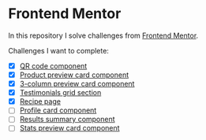 # Frontend Mentor

In this repository I solve challenges from [Frontend Mentor](https://www.frontendmentor.io/).

Challenges I want to complete:
- [x] [QR code component](https://www.frontendmentor.io/challenges/qr-code-component-iux_sIO_H/hub)
- [x] [Product preview card component](https://www.frontendmentor.io/challenges/product-preview-card-component-GO7UmttRfa/hub)
- [x] [3-column preview card component](https://www.frontendmentor.io/challenges/3column-preview-card-component-pH92eAR2-)
- [x] [Testimonials grid section](https://www.frontendmentor.io/challenges/testimonials-grid-section-Nnw6J7Un7/hub)
- [x] [Recipe page](https://www.frontendmentor.io/challenges/recipe-page-KiTsR8QQKm)
- [ ] [Profile card component](https://www.frontendmentor.io/challenges/profile-card-component-cfArpWshJ)
- [ ] [Results summary component](https://www.frontendmentor.io/challenges/results-summary-component-CE_K6s0maV)
- [ ] [Stats preview card component](https://www.frontendmentor.io/challenges/stats-preview-card-component-8JqbgoU62)
